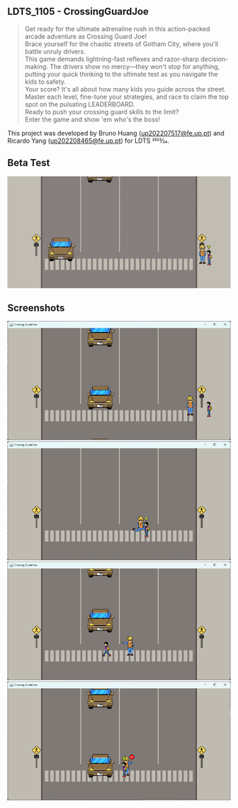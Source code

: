 ## LDTS_1105 - CrossingGuardJoe

> Get ready for the ultimate adrenaline rush in this action-packed arcade adventure as Crossing Guard Joe!  
> Brace yourself for the chaotic streets of Gotham City, where you'll battle unruly drivers.  
> This game demands lightning-fast reflexes and razor-sharp decision-making. The drivers show no mercy—they won't stop for anything, putting your quick thinking to the ultimate test as you navigate the kids to safety.  
> Your score? It's all about how many kids you guide across the street. Master each level, fine-tune your strategies, and race to claim the top spot on the pulsating LEADERBOARD.  
> Ready to push your crossing guard skills to the limit?  
> Enter the game and show 'em who's the boss!

This project was developed by Bruno Huang (up202207517@fe.up.pt) and Ricardo Yang (up202208465@fe.up.pt) for LDTS 2023⁄24.

## Beta Test
![](docs/Crossing%20Guard%20Joe%20Gameplay.gif)

## Screenshots 
![](docs/images/gameImage1.png)
![](docs/images/gameImage2.png)
![](docs/images/gameImage3.png)
![](docs/images/gameImage4.png)
